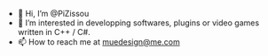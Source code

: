 - 👋 Hi, I’m @PiZissou
- 👀 I’m interested in developping softwares, plugins or video games written in C++ / C#. 
- 📫 How to reach me at muedesign@me.com

<!---
PiZissou/PiZissou is a ✨ special ✨ repository because its `README.md` (this file) appears on your GitHub profile.
You can click the Preview link to take a look at your changes.
--->
